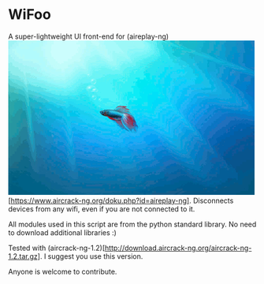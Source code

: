 # WiFoo

A super-lightweight UI front-end for (aireplay-ng)
![WiFoo](https://raw.githubusercontent.com/AbelTesfaye/WiFoo/master/version1.gif)
[https://www.aircrack-ng.org/doku.php?id=aireplay-ng].
Disconnects devices from any wifi, even if you are not connected to it.

All modules used in this script are from the python standard library. No need to download additional libraries :)

Tested with (aircrack-ng-1.2)[http://download.aircrack-ng.org/aircrack-ng-1.2.tar.gz]. I suggest you use this version.


Anyone is welcome to contribute.